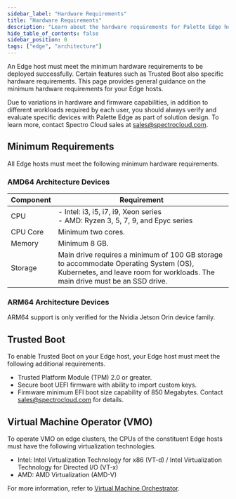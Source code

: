 ```yaml
---
sidebar_label: "Hardware Requirements"
title: "Hardware Requirements"
description: "Learn about the hardware requirements for Palette Edge hosts."
hide_table_of_contents: false
sidebar_position: 0
tags: ["edge", "architecture"]
---
```


An Edge host must meet the minimum hardware requirements to be deployed successfully. Certain features such as Trusted
Boot also specific hardware requirements. This page provides general guidance on the minimum hardware requirements for
your Edge hosts.

Due to variations in hardware and firmware capabilities, in addition to different workloads required by each user, you
should always verify and evaluate specific devices with Palette Edge as part of solution design. To learn more, contact
Spectro Cloud sales at sales@spectrocloud.com.

## Minimum Requirements

All Edge hosts must meet the following minimum hardware requirements.

### AMD64 Architecture Devices

| Component | Requirement                                                                                                                                                          |
| --------- | -------------------------------------------------------------------------------------------------------------------------------------------------------------------- |
| CPU       | - Intel: i3, i5, i7, i9, Xeon series <br /> - AMD: Ryzen 3, 5, 7, 9, and Epyc series                                                                                 |
| CPU Core  | Minimum two cores.                                                                                                                                                   |
| Memory    | Minimum 8 GB.                                                                                                                                                        |
| Storage   | Main drive requires a minimum of 100 GB storage to accommodate Operating System (OS), Kubernetes, and leave room for workloads. The main drive must be an SSD drive. |

### ARM64 Architecture Devices

ARM64 support is only verified for the Nvidia Jetson Orin device family.

## Trusted Boot

To enable Trusted Boot on your Edge host, your Edge host must meet the following additional requirements.

- Trusted Platform Module (TPM) 2.0 or greater.
- Secure boot UEFI firmware with ability to import custom keys.
- Firmware minimum EFI boot size capability of 850 Megabytes. Contact sales@spectrocloud.com for details.

## Virtual Machine Operator (VMO)

To operate VMO on edge clusters, the CPUs of the constituent Edge hosts must have the following virtualization
technologies.

- Intel: Intel Virtualization Technology for x86 (VT-d) / Intel Virtualization Technology for Directed I/O (VT-x)
- AMD: AMD Virtualization (AMD-V)

For more information, refer to [Virtual Machine Orchestrator](../../vm-management/vm-management.md).
